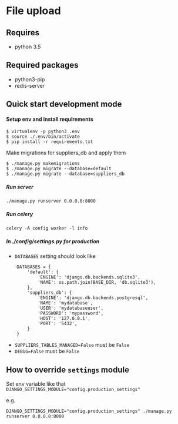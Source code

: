 File upload
===========

Requires
--------
* python 3.5

Required packages
-----------------
* python3-pip
* redis-server

Quick start development mode
----------------------------
#### Setup env and install requirements
    $ virtualenv -p python3 .env
    $ source ./.env/bin/activate
    $ pip install -r requirements.txt

Make migrations for suppliers_db and apply them

    $ ./manage.py makemigrations
    $ ./manage.py migrate --database=default
    $ ./manage.py migrate --database=suppliers_db

##### Run server
    ./manage.py runserver 0.0.0.0:8000

##### Run celery
    celery -A config worker -l info

##### In ./config/settings.py for production
* `DATABASES` setting should look like

```
    DATABASES = {
        'default': {
            'ENGINE': 'django.db.backends.sqlite3',
            'NAME': os.path.join(BASE_DIR, 'db.sqlite3'),
        },
        'suppliers_db': {
            'ENGINE': 'django.db.backends.postgresql',
            'NAME': 'mydatabase',
            'USER': 'mydatabaseuser',
            'PASSWORD': 'mypassword',
            'HOST': '127.0.0.1',
            'PORT': '5432',
        }
    }
```


* `SUPPLIERS_TABLES_MANAGED=False` must be `False`
* `DEBUG=False` must be `False`

How to override `settings` module
---------------------------------
Set env variable like that `DJANGO_SETTINGS_MODULE="config.production_settings"`

e.g.

    DJANGO_SETTINGS_MODULE="config.production_settings" ./manage.py runserver 0.0.0.0:8000
